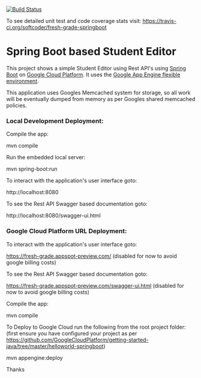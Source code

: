 [![Build Status](https://travis-ci.org/softcoder/fresh-grade-springboot.svg?branch=master)](https://travis-ci.org/softcoder/fresh-grade-springboot)

To see detailed unit test and code coverage stats visit: https://travis-ci.org/softcoder/fresh-grade-springboot

# Spring Boot based Student Editor

This project shows a simple Student Editor using Rest API's using [Spring Boot][spring-boot] on [Google
Cloud Platform][cloud-java]. 
It uses the [Google App Engine flexible environment][App Engine-flexible].

This application uses Googles Memcached system for storage, so all work will be 
eventually dumped from memory as per Googles shared memcached policies.

[App Engine-flexible]: https://cloud.google.com/appengine/docs/flexible/
[cloud-java]: https://cloud.google.com/java/
[spring-boot]: http://projects.spring.io/spring-boot/

### Local Development Deployment:

Compile the app:

mvn compile

Run the embedded local server:

mvn spring-boot:run

To interact with the application's user interface goto:

http://localhost:8080

To see the Rest API Swagger based documentation goto:

http://localhost:8080/swagger-ui.html


### Google Cloud Platform URL Deployment:

To interact with the application's user interface goto:

https://fresh-grade.appspot-preview.com/  (disabled for now to avoid google billing costs)

To see the Rest API Swagger based documentation goto:

https://fresh-grade.appspot-preview.com/swagger-ui.html  (disabled for now to avoid google billing costs)

Compile the app:

mvn compile

To Deploy to Google Cloud run the following from the root project folder:
(first ensure you have configured your project as per https://github.com/GoogleCloudPlatform/getting-started-java/tree/master/helloworld-springboot)

mvn appengine:deploy

Thanks

